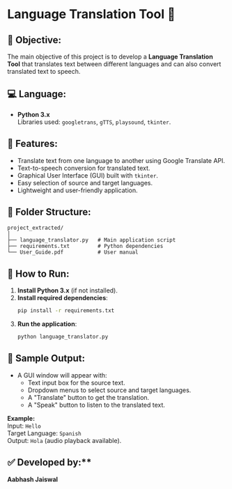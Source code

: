 # Language Translation Tool 🎯

## 📌 Objective:
The main objective of this project is to develop a **Language Translation Tool** that translates text between different languages and can also convert translated text to speech.

## 💻 Language:
- **Python 3.x**  
  Libraries used: `googletrans`, `gTTS`, `playsound`, `tkinter`.

## 🔧 Features:
- Translate text from one language to another using Google Translate API.
- Text-to-speech conversion for translated text.
- Graphical User Interface (GUI) built with `tkinter`.
- Easy selection of source and target languages.
- Lightweight and user-friendly application.

## 📂 Folder Structure:
```
project_extracted/
│
├── language_translator.py   # Main application script
├── requirements.txt         # Python dependencies
└── User_Guide.pdf           # User manual
```

## 🚀 How to Run:
1. **Install Python 3.x** (if not installed).
2. **Install required dependencies**:
   ```bash
   pip install -r requirements.txt
   ```
3. **Run the application**:
   ```bash
   python language_translator.py
   ```

## 📸 Sample Output:
- A GUI window will appear with:
  - Text input box for the source text.
  - Dropdown menus to select source and target languages.
  - A "Translate" button to get the translation.
  - A "Speak" button to listen to the translated text.

**Example:**  
Input: `Hello`  
Target Language: `Spanish`  
Output: `Hola` (audio playback available).

## ✅ Developed by:**
   **Aabhash Jaiswal**
